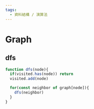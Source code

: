 ```yaml
---
tags:
  - 資料結構 / 演算法
---
```

# Graph

## dfs
```js
function dfs(node){
  if(visited.has(node)) return
  visited.add(node)

  for(const neighbor of graph[node]){
    dfs(neighbor)
  }
}
```